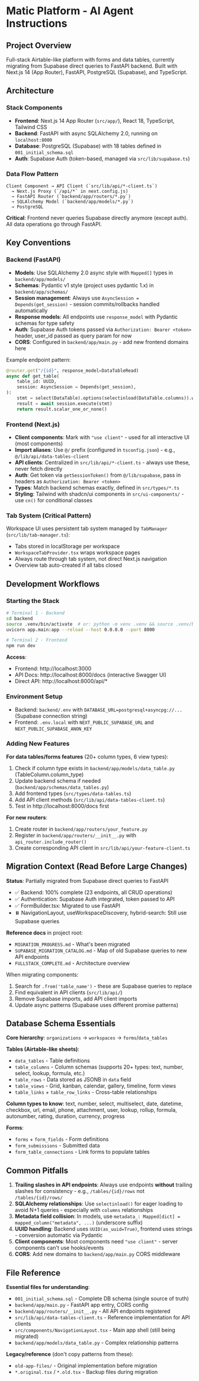 # Matic Platform - AI Agent Instructions

## Project Overview
Full-stack Airtable-like platform with forms and data tables, currently migrating from Supabase direct queries to FastAPI backend. Built with Next.js 14 (App Router), FastAPI, PostgreSQL (Supabase), and TypeScript.

## Architecture

### Stack Components
- **Frontend**: Next.js 14 App Router (`src/app/`), React 18, TypeScript, Tailwind CSS
- **Backend**: FastAPI with async SQLAlchemy 2.0, running on `localhost:8000`
- **Database**: PostgreSQL (Supabase) with 18 tables defined in `001_initial_schema.sql`
- **Auth**: Supabase Auth (token-based, managed via `src/lib/supabase.ts`)

### Data Flow Pattern
```
Client Component → API Client (`src/lib/api/*-client.ts`) 
  → Next.js Proxy (`/api/*` in next.config.js) 
  → FastAPI Router (`backend/app/routers/*.py`) 
  → SQLAlchemy Model (`backend/app/models/*.py`) 
  → PostgreSQL
```

**Critical**: Frontend never queries Supabase directly anymore (except auth). All data operations go through FastAPI.

## Key Conventions

### Backend (FastAPI)
- **Models**: Use SQLAlchemy 2.0 async style with `Mapped[]` types in `backend/app/models/`
- **Schemas**: Pydantic v1 style (project uses pydantic 1.x) in `backend/app/schemas/`
- **Session management**: Always use `AsyncSession = Depends(get_session)` - session commits/rollbacks handled automatically
- **Response models**: All endpoints use `response_model` with Pydantic schemas for type safety
- **Auth**: Supabase Auth tokens passed via `Authorization: Bearer <token>` header, user_id passed as query param for now
- **CORS**: Configured in `backend/app/main.py` - add new frontend domains here

Example endpoint pattern:
```python
@router.get("/{id}", response_model=DataTableRead)
async def get_table(
    table_id: UUID,
    session: AsyncSession = Depends(get_session),
):
    stmt = select(DataTable).options(selectinload(DataTable.columns)).where(...)
    result = await session.execute(stmt)
    return result.scalar_one_or_none()
```

### Frontend (Next.js)
- **Client components**: Mark with `"use client"` - used for all interactive UI (most components)
- **Import aliases**: Use `@/` prefix (configured in `tsconfig.json`) - e.g., `@/lib/api/data-tables-client`
- **API clients**: Centralized in `src/lib/api/*-client.ts` - always use these, never fetch directly
- **Auth**: Get token via `getSessionToken()` from `@/lib/supabase`, pass in headers as `Authorization: Bearer <token>`
- **Types**: Match backend schemas exactly, defined in `src/types/*.ts`
- **Styling**: Tailwind with shadcn/ui components in `src/ui-components/` - use `cn()` for conditional classes

### Tab System (Critical Pattern)
Workspace UI uses persistent tab system managed by `TabManager` (`src/lib/tab-manager.ts`):
- Tabs stored in localStorage per workspace
- `WorkspaceTabProvider.tsx` wraps workspace pages
- Always route through tab system, not direct Next.js navigation
- Overview tab auto-created if all tabs closed

## Development Workflows

### Starting the Stack
```bash
# Terminal 1 - Backend
cd backend
source .venv/bin/activate  # or: python -m venv .venv && source .venv/bin/activate
uvicorn app.main:app --reload --host 0.0.0.0 --port 8000

# Terminal 2 - Frontend
npm run dev
```

**Access**:
- Frontend: http://localhost:3000
- API Docs: http://localhost:8000/docs (interactive Swagger UI)
- Direct API: http://localhost:8000/api/*

### Environment Setup
- Backend: `backend/.env` with `DATABASE_URL=postgresql+asyncpg://...` (Supabase connection string)
- Frontend: `.env.local` with `NEXT_PUBLIC_SUPABASE_URL` and `NEXT_PUBLIC_SUPABASE_ANON_KEY`

### Adding New Features

**For data tables/forms features** (20+ column types, 6 view types):
1. Check if column type exists in `backend/app/models/data_table.py` (TableColumn.column_type)
2. Update backend schema if needed (`backend/app/schemas/data_tables.py`)
3. Add frontend types (`src/types/data-tables.ts`)
4. Add API client methods (`src/lib/api/data-tables-client.ts`)
5. Test in http://localhost:8000/docs first

**For new routers**:
1. Create router in `backend/app/routers/your_feature.py`
2. Register in `backend/app/routers/__init__.py` with `api_router.include_router()`
3. Create corresponding API client in `src/lib/api/your-feature-client.ts`

## Migration Context (Read Before Large Changes)

**Status**: Partially migrated from Supabase direct queries to FastAPI
- ✅ Backend: 100% complete (23 endpoints, all CRUD operations)
- ✅ Authentication: Supabase Auth integrated, token passed to API
- ✅ FormBuilder.tsx: Migrated to use FastAPI
- ⏸️ NavigationLayout, useWorkspaceDiscovery, hybrid-search: Still use Supabase queries

**Reference docs** in project root:
- `MIGRATION_PROGRESS.md` - What's been migrated
- `SUPABASE_MIGRATION_CATALOG.md` - Map of old Supabase queries to new API endpoints
- `FULLSTACK_COMPLETE.md` - Architecture overview

When migrating components:
1. Search for `.from('table_name')` - these are Supabase queries to replace
2. Find equivalent in API clients (`src/lib/api/`)
3. Remove Supabase imports, add API client imports
4. Update async patterns (Supabase uses different promise patterns)

## Database Schema Essentials

**Core hierarchy**: `organizations` → `workspaces` → `forms`/`data_tables`

**Tables (Airtable-like sheets)**:
- `data_tables` - Table definitions
- `table_columns` - Column schemas (supports 20+ types: text, number, select, lookup, formula, etc.)
- `table_rows` - Data stored as JSONB in `data` field
- `table_views` - Grid, kanban, calendar, gallery, timeline, form views
- `table_links` + `table_row_links` - Cross-table relationships

**Column types to know**: text, number, select, multiselect, date, datetime, checkbox, url, email, phone, attachment, user, lookup, rollup, formula, autonumber, rating, duration, currency, progress

**Forms**:
- `forms` + `form_fields` - Form definitions
- `form_submissions` - Submitted data
- `form_table_connections` - Link forms to populate tables

## Common Pitfalls

1. **Trailing slashes in API endpoints**: Always use endpoints **without** trailing slashes for consistency - e.g., `/tables/{id}/rows` not `/tables/{id}/rows/`
2. **SQLAlchemy relationships**: Use `selectinload()` for eager loading to avoid N+1 queries - especially with `columns` relationships
3. **Metadata field collision**: In models, use `metadata_: Mapped[dict] = mapped_column("metadata", ...)` (underscore suffix)
4. **UUID handling**: Backend uses `UUID(as_uuid=True)`, frontend uses strings - conversion automatic via Pydantic
5. **Client components**: Most components need `"use client"` - server components can't use hooks/events
6. **CORS**: Add new domains to `backend/app/main.py` CORS middleware

## File Reference

**Essential files for understanding**:
- `001_initial_schema.sql` - Complete DB schema (single source of truth)
- `backend/app/main.py` - FastAPI app entry, CORS config
- `backend/app/routers/__init__.py` - All API endpoints registered
- `src/lib/api/data-tables-client.ts` - Reference implementation for API clients
- `src/components/NavigationLayout.tsx` - Main app shell (still being migrated)
- `backend/app/models/data_table.py` - Complex relationship patterns

**Legacy/reference** (don't copy patterns from these):
- `old-app-files/` - Original implementation before migration
- `*.original.tsx` / `*.old.tsx` - Backup files during migration
